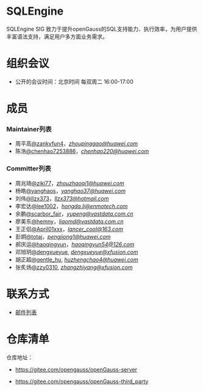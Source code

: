 # SQLEngine

SQLEngine SIG 致力于提升openGauss的SQL支持能力、执行效率，为用户提供丰富语法支持，满足用户多方面业务需求。

# 组织会议

- 公开的会议时间：北京时间 每双周二 16:00-17:00

# 成员

### Maintainer列表

- 周平高[@zankyfun4](https://gitee.com/zankyfun4)，*zhoupinggao@huawei.com*
- 陈浩[@chenhao7253886](https://gitee.com/chenhao7253886)，*chenhao220@huawei.com*


### Committer列表

- 周兆琦[@ziki77](https://gitee.com/ziki77)，*zhouzhaoqi1@huawei.com*
- 杨皓[@yanghaos](https://gitee.com/yanghaos)，*yanghao37@huawei.com*
- 刘伟[@llzx373](https://gitee.com/llzx373)，*llzx373@hotmail.com*
- 李宏达[@lee1002](https://gitee.com/lee1002)，*hongda.li@enmotech.com*
- 余鹏[@scarbor_fair](https://gitee.com/scarbor_fair)，*yupeng@vastdata.com.cn*
- 廖美东[@hemny](https://gitee.com/hemny)，*liaomd@vastdata.com.cn*
- 王正侣[@April01xxx](https://gitee.com/April01xxx)，*lancer_cool@163.com*
- 彭炯[@totaj](https://gitee.com/totaj)，*pengjiong1@huawei.com*
- 郝庆运[@haoqingyun](https://gitee.com/haoqingyun)，*haoqingyun54@126.com*
- 邓旭玥[@dengxueyue](https://gitee.com/dengxuyue), *dengxueyue@xfusion.com*
- 胡正超[@gentle_hu](https://gitee.com/gentle_hu), *huzhengchao4@huawei.com*
- 张炙炀[@zzy0310](https://gitee.com/zzy0310), *zhangzhiyang@xfusion.com*

# 联系方式

- [邮件列表](https://mailweb.opengauss.org/postorius/lists/sqlengine.opengauss.org/)

# 仓库清单

仓库地址：

- https://gitee.com/opengauss/openGauss-server

- https://gitee.com/opengauss/openGauss-third_party
